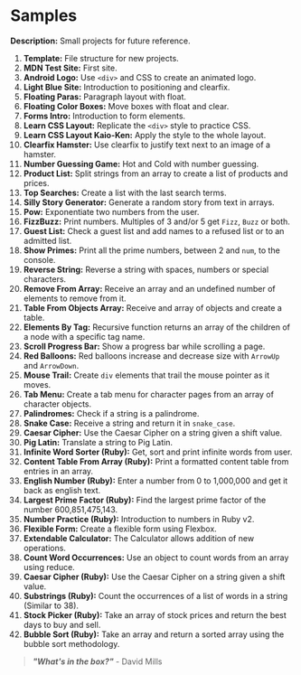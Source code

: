 # Samples

**Description:** Small projects for future reference.

1. **Template:** File structure for new projects.
2. **MDN Test Site:** First site.
3. **Android Logo:** Use `<div>` and CSS to create an animated logo.
4. **Light Blue Site:** Introduction to positioning and clearfix.
5. **Floating Paras:** Paragraph layout with float.
6. **Floating Color Boxes:** Move boxes with float and clear.
7. **Forms Intro:** Introduction to form elements.
8. **Learn CSS Layout:** Replicate the `<div>` style to practice CSS.
9. **Learn CSS Layout Kaio-Ken:** Apply the style to the whole layout.
10. **Clearfix Hamster:** Use clearfix to justify text next to an image of a hamster. 
11. **Number Guessing Game:** Hot and Cold with number guessing.
12. **Product List:** Split strings from an array to create a list of products and prices.
13. **Top Searches:** Create a list with the last search terms.
14. **Silly Story Generator:** Generate a random story from text in arrays.
15. **Pow:** Exponentiate two numbers from the user.
16. **FizzBuzz:** Print numbers. Multiples of 3 and/or 5 get `Fizz`, `Buzz` or both.
17. **Guest List:** Check a guest list and add names to a refused list or to an admitted list.
18. **Show Primes:** Print all the prime numbers, between 2 and `num`, to the console.
19. **Reverse String:** Reverse a string with spaces, numbers or special characters.
20. **Remove From Array:** Receive an array and an undefined number of elements to remove from it.
21. **Table From Objects Array:** Receive and array of objects and create a table.
22. **Elements By Tag:** Recursive function returns an array of the children of a node with a specific tag name.
23. **Scroll Progress Bar:** Show a progress bar while scrolling a page.
24. **Red Balloons:** Red balloons increase and decrease size with `ArrowUp` and `ArrowDown`.
25. **Mouse Trail:** Create `div` elements that trail the mouse pointer as it moves. 
26. **Tab Menu:** Create a tab menu for character pages from an array of character objects.
27. **Palindromes:** Check if a string is a palindrome.
28. **Snake Case:** Receive a string and return it in `snake_case`.
29. **Caesar Cipher:** Use the Caesar Cipher on a string given a shift value.
30. **Pig Latin:** Translate a string to Pig Latin.
31. **Infinite Word Sorter (Ruby):** Get, sort and print infinite words from user.
32. **Content Table From Array (Ruby):** Print a formatted content table from entries in an array.
33. **English Number (Ruby):** Enter a number from 0 to 1,000,000 and get it back as english text.
34. **Largest Prime Factor (Ruby):** Find the largest prime factor of the number 600,851,475,143.
35. **Number Practice (Ruby):** Introduction to numbers in Ruby v2.
36. **Flexible Form:** Create a flexible form using Flexbox.
36. **Extendable Calculator:** The Calculator allows addition of new operations.
37. **Count Word Occurrences:** Use an object to count words from an array using reduce.
39. **Caesar Cipher (Ruby):** Use the Caesar Cipher on a string given a shift value.
40. **Substrings (Ruby):** Count the occurrences of a list of words in a string (Similar to 38).
41. **Stock Picker (Ruby):** Take an array of stock prices and return the best days to buy and sell.
42. **Bubble Sort (Ruby):** Take an array and return a sorted array using the bubble sort methodology.
> **_"What's in the box?"_** - David Mills